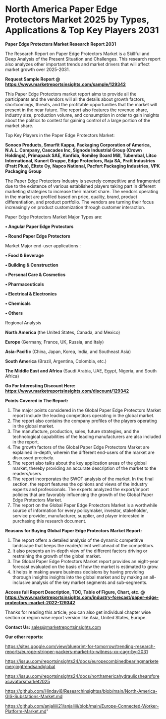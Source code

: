# North America Paper Edge Protectors Market 2025 by Types, Applications & Top Key Players 2031

<strong>Paper Edge Protectors Market Research Report 2031</strong>

The Research Report on Paper Edge Protectors Market is a Skillful and Deep Analysis of the Present Situation and Challenges. This research report also analyzes other important trends and market drivers that will affect market growth over 2025-2031.

<strong>Request Sample Report @ <a href=https://www.marketreportsinsights.com/sample/129342>https://www.marketreportsinsights.com/sample/129342</a></strong>

This Paper Edge Protectors market report aims to provide all the participants and the vendors will all the details about growth factors, shortcomings, threats, and the profitable opportunities that the market will present in the near future. The report also features the revenue share, industry size, production volume, and consumption in order to gain insights about the politics to contest for gaining control of a large portion of the market share.

Top Key Players in the Paper Edge Protectors Market:

<strong>Sonoco Products, Smurfit Kappa, Packaging Corporation of America, N.A.L. Company, Cascades Inc, Signode Industrial Group (Crown Holdings), Primapack SAE, Konfida, Romiley Board Mill, Tubembal, Litco International, Kunert Gruppe, Edge Protectors, Raja SA, Pratt Industries (Pratt Plus), Eltete Oy, Napco National, Pacfort Packaging Industries, VPK Packaging Group</strong>

The Paper Edge Protectors Industry is severely competitive and fragmented due to the existence of various established players taking part in different marketing strategies to increase their market share. The vendors operating in the market are profiled based on price, quality, brand, product differentiation, and product portfolio. The vendors are turning their focus increasingly on product customization through customer interaction.

Paper Edge Protectors Market Major Types are:

<strong>• Angular Paper Edge Protectors

• Round Paper Edge Protectors</strong>

Market Major end-user applications :

<strong>• Food & Beverage

• Building & Construction

• Personal Care & Cosmetics

• Pharmaceuticals

• Electrical & Electronics

• Chemicals

• Others</strong>

Regional Analysis

</u><strong><b>North America</b></strong> (the United States, Canada, and Mexico)

<strong><b>Europe </b></strong>(Germany, France, UK, Russia, and Italy)

<strong><b>Asia-Pacific</b></strong> (China, Japan, Korea, India, and Southeast Asia)

<strong><b>South America</b></strong> (Brazil, Argentina, Colombia, etc.)

<strong><b>The Middle East and Africa</b></strong> (Saudi Arabia, UAE, Egypt, Nigeria, and South Africa)

<strong>Go For Interesting Discount Here: <a href=https://www.marketreportsinsights.com/discount/129342>https://www.marketreportsinsights.com/discount/129342</a></strong>

<strong>Points Covered in The Report:</strong>
<ol>
  <li>The major points considered in the Global Paper Edge Protectors Market report include the leading competitors operating in the global market.</li>
  <li>The report also contains the company profiles of the players operating in the global market.</li>
  <li>The manufacture, production, sales, future strategies, and the technological capabilities of the leading manufacturers are also included in the report.</li>
  <li>The growth factors of the Global Paper Edge Protectors Market are explained in-depth, wherein the different end-users of the market are discussed precisely.</li>
  <li>The report also talks about the key application areas of the global market, thereby providing an accurate description of the market to the readers/users.</li>
  <li>The report incorporates the SWOT analysis of the market. In the final section, the report features the opinions and views of the industry experts and professionals. The experts analyzed the export/import policies that are favorably influencing the growth of the Global Paper Edge Protectors Market.</li>
  <li>The report on the Global Paper Edge Protectors Market is a worthwhile source of information for every policymaker, investor, stakeholder, service provider, manufacturer, supplier, and player interested in purchasing this research document.</li>
</ol>
<strong>Reasons for Buying Global Paper Edge Protectors Market Report:</strong>

<ol>
  <li>The report offers a detailed analysis of the dynamic competitive landscape that keeps the reader/client well ahead of the competitors.</li>
  <li>It also presents an in-depth view of the different factors driving or restraining the growth of the global market.</li>
  <li>The Global Paper Edge Protectors Market report provides an eight-year forecast evaluated on the basis of how the market is estimated to grow.</li>
  <li>It helps in making aware business decisions by having providing thorough insights insights into the global market and by making an all-inclusive analysis of the key market segments and sub-segments.</li>
</ol>
<strong>Access full Report Description, TOC, Table of Figure, Chart, etc. @ <a href=https://www.marketreportsinsights.com/industry-forecast/paper-edge-protectors-market-2022-129342>https://www.marketreportsinsights.com/industry-forecast/paper-edge-protectors-market-2022-129342</a></strong>


Thanks for reading this article; you can also get individual chapter wise section or region wise report version like Asia, United States, Europe.

<strong>Contact Us:</strong>
sales@marketreportsinsights.com

<strong>Our other reports:</strong>

<a href=https://sites.google.com/view/blueprint-for-tomorrow/trending-research-reports/europe-stripper-packers-market-to-witness-xx-cagr-by-2031>https://sites.google.com/view/blueprint-for-tomorrow/trending-research-reports/europe-stripper-packers-market-to-witness-xx-cagr-by-2031</a>

<a href=https://issuu.com/reportsinsights24/docs/europecombinedbearingmarketemergingtrendsandglobal>https://issuu.com/reportsinsights24/docs/europecombinedbearingmarketemergingtrendsandglobal</a>

<a href=https://issuu.com/reportsinsights24/docs/northamericahydraulicshearsforexcavatorsmarket2025>https://issuu.com/reportsinsights24/docs/northamericahydraulicshearsforexcavatorsmarket2025</a>

<a href=https://github.com/Hindavi8/Researchinsightss/blob/main/North-America-GIS-Substations-Market.md>https://github.com/Hindavi8/Researchinsightss/blob/main/North-America-GIS-Substations-Market.md</a>

<a href=https://github.com/anjaliiii21/anjaliiii/blob/main/Europe-Connected-Worker-Platform-Market.md>https://github.com/anjaliiii21/anjaliiii/blob/main/Europe-Connected-Worker-Platform-Market.md</a>"
